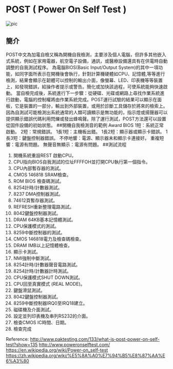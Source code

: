 # POST ( Power On Self Test ) 

![pic](http://cdn.techpp.com/wp-content/uploads/2013/08/POST-error.gif)
## 簡介
POST中文為加電自檢又稱為開機自我檢測，主要涉及個人電腦，但許多其他嵌入式系統，例如在家用電器，航空電子設備，通訊，或醫療設備還具有在供電時自動調整的自我測試程序。 為電腦BIOS(Basic Input/Output System)的其中一項功能，如同字面所表示在開機後會執行，針對計算機硬體如CPU、記憶體,等等進行檢測，結果會顯示在韌體可以控制的輸出介面，像螢幕、LED、印表機等等裝置上，如發現錯誤，給操作者提示或警告。簡化或加快該過程，可使系統能夠快速啟動。
當自檢完成後，系統進行下一步驟：從硬碟、光碟或網路上尋找作業系統進行啟動，電腦的控制權將由作業系統完成。POST運行試驗的結果可以顯示在面板，它是裝置的一部分，輸出到外部裝置，或用於診斷工具儲存於將來的檢索上。因為自測試可能檢測出系統通常的人類可讀顯示是無功能的，指示燈或揚聲器可以提供顯示錯誤代碼利用閃爍或發出蜂鳴聲。除了運行測試，POST方法還可以設置從固件設備的初始狀態。
##開機自我檢測音的範例
Award BIOS
1短：系統正常啟動。
2短：常規錯誤。 
1長1短：主機板出錯。
1長2短：顯示器或顯示卡錯誤。
1長3短：鍵盤控制器錯誤。
不停地響：電源、顯示器未和顯示卡連接好。
重複短響：電源有問題。
無聲音無顯示：電源有問題。
##測試流程
1.	開機系統重設REST 啟動CPU。
2.	CPU指向BIOS自我測試的位址FFFFOH並打開CPU執行第一個指令。
3.	CPU內部暫存器的測試。
4.	CMOS 146818 SRAM檢查。
5.	ROM BIOS 檢查碼測試。
6.	8254計時/計數器測試。
7.	8237 DMA控制器測試。
8.	74612頁暫存器測試。
9.	REFRESH重新整理電路測試。
10.	8042鍵盤控制器測試。
11.	DRAM 64KB基本記憶體測試。
12.	CPU保護模式的測試。
13.	8259中斷控制器的測試。
14.	CMOS 146818電力及檢查碼檢查。
15.	DRAM IMB以上記憶體檢查。
16.	顯示卡測試。
17.	NMI強制中斷測試。
18.	8254計時/計數器聲音電路測試。
19.	8254計時/計數器計時測試。
20.	CPU保護模式SHUT DOWN測試。
21.	CPU回至真實模式 (REAL MODE)。
22.	鍵盤滑鼠測試。
23.	8042鍵盤控制器測試。
24.	8259中斷控制器IRQ0至IRQ18建立。
25.	磁碟機及介面測試。
26.	設定並列印表機及串列RS232的介面。
27.	檢查CMOS IC時間、日期。
28.	檢查完成


Reference:
http://www.paktesting.com/133/what-is-post-power-on-self-test?show=135
http://www.poweronselftest.com/
https://en.wikipedia.org/wiki/Power-on_self-test
https://zh.wikipedia.org/wiki/%E5%8A%A0%E7%94%B5%E8%87%AA%E6%A3%80

